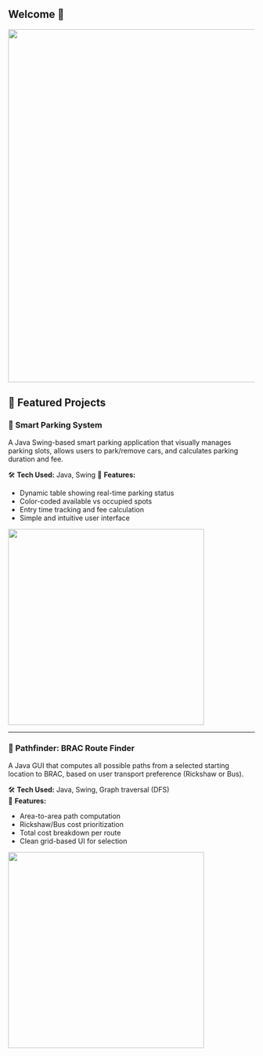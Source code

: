 

<p align="center">
  <h2 align="left">Welcome 🖤</h2>
 <img src="https://github.com/user-attachments/assets/d856696b-a288-4015-b733-b0efb7e59973"width="720px"  />
</p>



## 🚀 Featured Projects

### 🔹 Smart Parking System 
A Java Swing-based smart parking application that visually manages parking slots, allows users to park/remove cars, and calculates parking duration and fee.

🛠 **Tech Used:** Java, Swing 
🎯 **Features:**
- Dynamic table showing real-time parking status
- Color-coded available vs occupied spots
- Entry time tracking and fee calculation
- Simple and intuitive user interface
<img src="https://github.com/user-attachments/assets/23501119-ba8a-4181-89b8-2e06fba8ce24" width="400"/>



---

### 🔹 Pathfinder: BRAC Route Finder  
A Java GUI that computes all possible paths from a selected starting location to BRAC, based on user transport preference (Rickshaw or Bus).

🛠 **Tech Used:** Java, Swing, Graph traversal (DFS)  
🎯 **Features:**
- Area-to-area path computation
- Rickshaw/Bus cost prioritization
- Total cost breakdown per route
- Clean grid-based UI for selection

<img src="https://github.com/user-attachments/assets/8c9e22db-54df-41d7-95b3-2c27b179d446" width="400"/>

